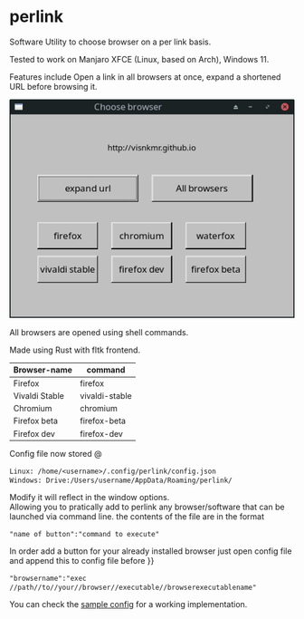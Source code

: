# perlink

Software Utility to choose browser on a per link basis.  
  
Tested to work on Manjaro XFCE (Linux, based on Arch), Windows 11.
  
  Features include Open a link in all browsers at once, expand a shortened URL before browsing it.
  
![screenshot](https://github.com/visnkmr/perlink/raw/main/perlink_scr.png)
  
All browsers are opened using shell commands.  
  
Made using Rust with fltk frontend.

|Browser-name| command|
|-|-|
|Firefox| firefox|
|Vivaldi Stable | vivaldi-stable|
|Chromium| chromium|
|Firefox beta|firefox-beta|
|Firefox dev|firefox-dev|

Config file now stored @ 
```
Linux: /home/<username>/.config/perlink/config.json  
Windows: Drive:/Users/username/AppData/Roaming/perlink/
```  
  
Modify it will reflect in the window options.  
Allowing you to pratically add to perlink any browser/software that can be launched via command line.
the contents of the file are in the format 
```
"name of button":"command to execute"
```

In order add a button for your already installed browser just open config file and append this to config file before }}
```
"browsername":"exec //path//to//your//browser//executable//browserexecutablename"
```
You can check the [sample config](https://github.com/visnkmr/perlink/blob/main/sample-config.json) for a working implementation.

